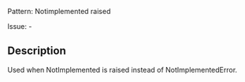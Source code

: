 Pattern: Notimplemented raised

Issue: -

## Description

Used when NotImplemented is raised instead of NotImplementedError.